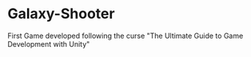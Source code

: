 # Galaxy-Shooter
First Game developed following the curse "The Ultimate Guide to Game Development with Unity"
